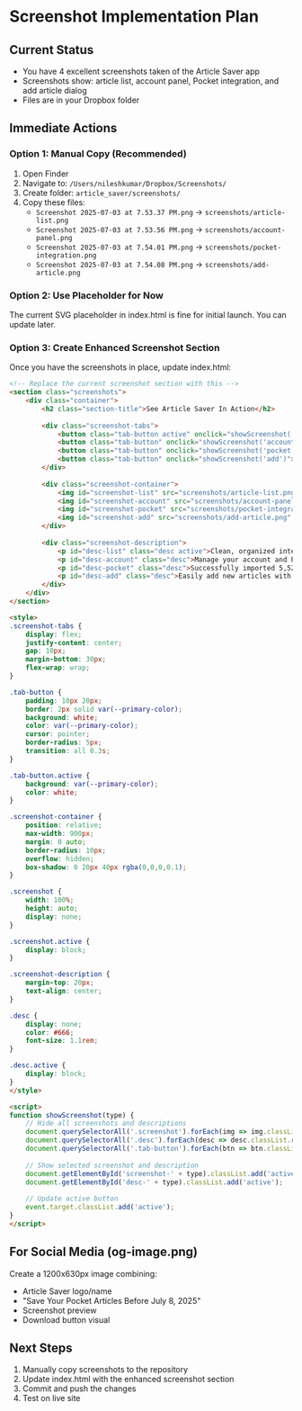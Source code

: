 # Screenshot Implementation Plan

## Current Status
- You have 4 excellent screenshots taken of the Article Saver app
- Screenshots show: article list, account panel, Pocket integration, and add article dialog
- Files are in your Dropbox folder

## Immediate Actions

### Option 1: Manual Copy (Recommended)
1. Open Finder
2. Navigate to: `/Users/nileshkumar/Dropbox/Screenshots/`
3. Create folder: `article_saver/screenshots/`
4. Copy these files:
   - `Screenshot 2025-07-03 at 7.53.37 PM.png` → `screenshots/article-list.png`
   - `Screenshot 2025-07-03 at 7.53.56 PM.png` → `screenshots/account-panel.png`
   - `Screenshot 2025-07-03 at 7.54.01 PM.png` → `screenshots/pocket-integration.png`
   - `Screenshot 2025-07-03 at 7.54.08 PM.png` → `screenshots/add-article.png`

### Option 2: Use Placeholder for Now
The current SVG placeholder in index.html is fine for initial launch. You can update later.

### Option 3: Create Enhanced Screenshot Section
Once you have the screenshots in place, update index.html:

```html
<!-- Replace the current screenshot section with this -->
<section class="screenshots">
    <div class="container">
        <h2 class="section-title">See Article Saver In Action</h2>
        
        <div class="screenshot-tabs">
            <button class="tab-button active" onclick="showScreenshot('list')">Article List</button>
            <button class="tab-button" onclick="showScreenshot('account')">Account & Sync</button>
            <button class="tab-button" onclick="showScreenshot('pocket')">Pocket Import</button>
            <button class="tab-button" onclick="showScreenshot('add')">Add Articles</button>
        </div>
        
        <div class="screenshot-container">
            <img id="screenshot-list" src="screenshots/article-list.png" alt="Article Saver main interface with 5,529 imported articles" class="screenshot active">
            <img id="screenshot-account" src="screenshots/account-panel.png" alt="Account panel showing Pocket integration and sync status" class="screenshot">
            <img id="screenshot-pocket" src="screenshots/pocket-integration.png" alt="Pocket import showing 5,529 articles successfully imported" class="screenshot">
            <img id="screenshot-add" src="screenshots/add-article.png" alt="Add article dialog with URL and tag inputs" class="screenshot">
        </div>
        
        <div class="screenshot-description">
            <p id="desc-list" class="desc active">Clean, organized interface showing all your saved articles with tags and metadata</p>
            <p id="desc-account" class="desc">Manage your account and Pocket integration with real-time sync status</p>
            <p id="desc-pocket" class="desc">Successfully imported 5,529 articles from Pocket with reading stats</p>
            <p id="desc-add" class="desc">Easily add new articles with custom tags for better organization</p>
        </div>
    </div>
</section>

<style>
.screenshot-tabs {
    display: flex;
    justify-content: center;
    gap: 10px;
    margin-bottom: 30px;
    flex-wrap: wrap;
}

.tab-button {
    padding: 10px 20px;
    border: 2px solid var(--primary-color);
    background: white;
    color: var(--primary-color);
    cursor: pointer;
    border-radius: 5px;
    transition: all 0.3s;
}

.tab-button.active {
    background: var(--primary-color);
    color: white;
}

.screenshot-container {
    position: relative;
    max-width: 900px;
    margin: 0 auto;
    border-radius: 10px;
    overflow: hidden;
    box-shadow: 0 20px 40px rgba(0,0,0,0.1);
}

.screenshot {
    width: 100%;
    height: auto;
    display: none;
}

.screenshot.active {
    display: block;
}

.screenshot-description {
    margin-top: 20px;
    text-align: center;
}

.desc {
    display: none;
    color: #666;
    font-size: 1.1rem;
}

.desc.active {
    display: block;
}
</style>

<script>
function showScreenshot(type) {
    // Hide all screenshots and descriptions
    document.querySelectorAll('.screenshot').forEach(img => img.classList.remove('active'));
    document.querySelectorAll('.desc').forEach(desc => desc.classList.remove('active'));
    document.querySelectorAll('.tab-button').forEach(btn => btn.classList.remove('active'));
    
    // Show selected screenshot and description
    document.getElementById('screenshot-' + type).classList.add('active');
    document.getElementById('desc-' + type).classList.add('active');
    
    // Update active button
    event.target.classList.add('active');
}
</script>
```

## For Social Media (og-image.png)
Create a 1200x630px image combining:
- Article Saver logo/name
- "Save Your Pocket Articles Before July 8, 2025"
- Screenshot preview
- Download button visual

## Next Steps
1. Manually copy screenshots to the repository
2. Update index.html with the enhanced screenshot section
3. Commit and push the changes
4. Test on live site